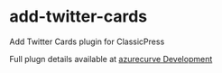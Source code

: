 # add-twitter-cards
Add Twitter Cards plugin for ClassicPress

Full plugn details available at [azurecurve Development](https://development.azurecurve.co.uk/classicpress-plugins/add-twitter-cards/)
